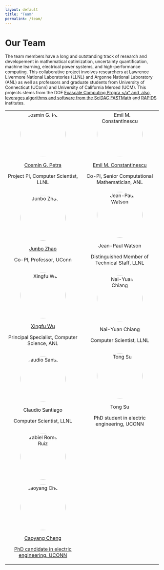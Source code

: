 ```yaml
---
layout: default
title: "Team"
permalink: /team/
---
```


# Our Team

The team members have a long and outstanding track of research and developement in mathematical optimization, uncertainty quantification, machine learning, electrical power systems, and high-performance computing. This collaborative project involves researchers at Lawrence Livermore National Laboratories (LLNL) and Argonne National Laboratory (ANL) as well as professors and graduate students from University of Connecticut (UConn) and University of California Merced (UCM). This projects stems from the DOE <a href="https://www.exascaleproject.org/"> Exascale Computing Progra </a" and, also, leverages algorithms and software from the SciDAC <a href="https://scidac5-fastmath.lbl.gov">FASTMath</a> and <a href="https://rapids.lbl.gov">RAPIDS</a> institutes.

<table style="width: 100%; border-collapse: collapse; border: none;">
  <tr>
    <td style="text-align: center; border: none;">
      <img src="{{ site.baseurl }}/assets/images/petra1.png" alt="Cosmin G. Petra" style="width: 150px; border-radius: 50%;">
      <p><a href="https://people.llnl.gov/petra1"> Cosmin G. Petra</a></p>
      <p>Project PI, Computer Scientist, LLNL</p>
    </td>
    <td style="text-align: center; border: none;">
      <img src="{{ site.baseurl }}/assets/images/emconsta.jpg" alt="Emil M. Constantinescu" style="width: 150px; border-radius: 50%;">
      <p><a href="https://www.anl.gov/profile/emil-m-constantinescu"> Emil M. Constantinescu </a> </p>
      <p>Co-PI, Senior Computational Mathematician, ANL</p>
    </td>
  </tr>
  <tr>
    <td style="text-align: center; border: none;">
      <img src="{{ site.baseurl }}/assets/images/jzhao.jpg" alt="Junbo Zhao" style="width: 150px; border-radius: 50%;">
      <p><a href="https://cpes.lab.uconn.edu/advisor"> Junbo Zhao</a></p>
      <p>Co-PI, Professor, UConn</p>
    </td>
    <td style="text-align: center; border: none;">
      <img src="{{ site.baseurl }}/assets/images/jp-watson.png" alt="Jean-Paul Watson" style="width: 150px; border-radius: 50%;">
      <p>Jean-Paul Watson</p>
      <p>Distinguished Member of Technical Staff, LLNL</p>
    </td>
  </tr>
  <tr>
    <td style="text-align: center; border: none;">
      <img src="{{ site.baseurl }}/assets/images/xingfuwu.jpg" alt="Xingfu Wu" style="width: 150px; border-radius: 50%;">
      <p><a href=https://www.anl.gov/profile/xingfu-wu">Xingfu Wu</a></p>
      <p>Principal Specialist, Computer Science, ANL</p>
    </td>
    <td style="text-align: center; border: none;">
      <img src="{{ site.baseurl }}/assets/images/member3.jpg" alt="Nai-Yuan Chiang" style="width: 150px; border-radius: 50%;">
      <p>Nai-Yuan Chiang</p>
      <p>Computer Scientist, LLNL</p>
    </td>
  </tr>
  <tr>
    <td style="text-align: center; border: none;">
      <img src="{{ site.baseurl }}/assets/images/member3.jpg" alt="Claudio Santiago" style="width: 150px; border-radius: 50%;">
      <p>Claudio Santiago</p>
      <p>Computer Scientist, LLNL</p>
    </td>
    <td style="text-align: center; border: none;">
      <img src="{{ site.baseurl }}/assets/images/tongsu.png" alt="Tong Su" style="width: 150px; border-radius: 50%;">
      <p>Tong Su</p>
      <p>PhD student in electric engineering, UCONN</p>
    </td>    
  </tr>
   <tr>
    <td style="text-align: center; border: none;">
      <img src="{{ site.baseurl }}/assets/images/iromeoruiz.jpg" alt="Irabiel Romero Ruiz" style="width: 150px; border-radius: 50%;">
      <p><a href="https://appliedmath.ucmerced.edu/content/irabiel-romero>Irabiel Romero Ruiz</a></p>
      <p>PhD candidate in Applied Mathematics, UCM</p>
    </td>
    <td style="text-align: center; border: none;">
      <img src="{{ site.baseurl }}/assets/images/caoyangcheng.jpg" alt="Caoyang Cheng" style="width: 150px; border-radius: 50%;">
      <p>Caoyang Cheng</p>
      <p>PhD candidate in electric engineering, UCONN</p>
    </td>    
  </tr> 
</table>